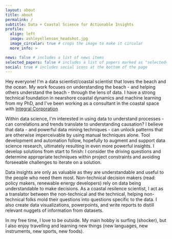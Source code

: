 ```yaml
---
layout: about
title: about
permalink: /
subtitle: Data + Coastal Science for Actionable Insights 
profile:
  align: left
  image: ashleyellenson_headshot.jpg
  image_circular: true # crops the image to make it circular
  more_info: >

news: false # includes a list of news items
selected_papers: false # includes a list of papers marked as "selected={true}"
social: true # includes social icons at the bottom of the page
---
```


Hey everyone! I'm a data scientist/coastal scientist that loves the beach and the ocean. My work focuses on understanding the beach - and helping others understand the beach - through the lens of data. I have a strong technical foundation in nearshore coastal dynamics and machine learning from my PhD, and I've been working as a consultant in the coastal space with <a href="www.integral-corp.com"> Integral Corporation </a>

Within data science, I'm interested in using data to understand processes - can correlations and trends translate to understanding causation? I believe that data - and powerful data mining techniques - can unlock patterns that are otherwise imperceivable by using manual techniques alone. Tool development and automation follow, hopefully to augment and support data science research, ultimately resulting in even more powerful insights. I develop solutions from start to finish: I consider the driving questions and determine appropriate techniques within project constraints and avoiding forseeable challenges to iterate on a solution.

Data insights are only as valuable as they are understandable and useful to the people who need them most. Non-technical decision makers (read: policy makers, renewable energy developers) rely on data being understandable to make decisions. As a coastal resilence scientist, I act as a translator between the non-technical and the technical, helping non-technical folks mold their questions into questions specific to the data. I also create data visualizations, powerpoints, and write reports to distill relevant nuggets of information from datasets. 

In my free time, I love to be outside. My main hobby is surfing (shocker), but I also enjoy travelling and learning new things (new languages, new instruments, new sports, new foods). 